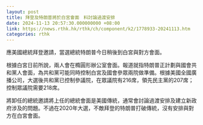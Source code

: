 ```yaml
---
layout: post
title: 拜登及特朗普將於白宮會面　料討論過渡安排
date: 2024-11-13 20:57:30.000000000 +08:00
link: https://news.rthk.hk/rthk/ch/component/k2/1778933-20241113.htm
categories: rthk
---
```


應美國總統拜登邀請，當選總統特朗普今日稍後到白宮與對方會面。

根據白宮日前所說，兩人會在橢圓形辦公室會面。報道就指特朗普正計劃與國會共和黨人會面，為共和黨可能同時控制白宮及國會參眾兩院做準備。根據美國全國廣播公司，大選後共和黨已控制參議院，在眾議院有216席，領先民主黨的207席；控制眾議院需要218席。

將卸任的總統邀請將上任的總統會面是美國傳統，通常會討論過渡安排及建立新政府涉及的問題。不過在2020年大選，不敵拜登的特朗普打破傳統，沒有安排與對方在白宮會面。
